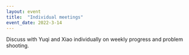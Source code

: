 ```yaml
---
layout: event
title:  "Individual meetings"
event_date: 2022-3-14
---
```


Discuss with Yuqi and Xiao individually on weekly progress and problem shooting.